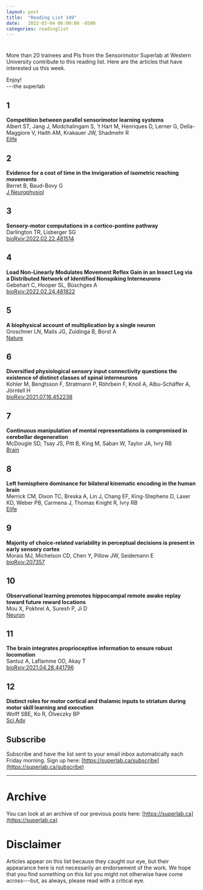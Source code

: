 ```yaml
---
layout: post
title:  "Reading List 149"
date:   2022-03-04 06:00:00 -0500
categories: readinglist
---
```


# 

More than 20 trainees and PIs from the Sensorimotor Superlab at Western University contribute to this reading list. Here are the articles that have interested us this week.

Enjoy!  
---the superlab

## 1
**Competition between parallel sensorimotor learning systems**  
Albert ST, Jang J, Modchalingam S, ’t Hart M, Henriques D, Lerner G, Della-Maggiore V, Haith AM, Krakauer JW, Shadmehr R  
[Elife](https://dx.doi.org/10.7554/eLife.65361)

## 2
**Evidence for a cost of time in the invigoration of isometric reaching movements**  
Berret B, Baud-Bovy G  
[J Neurophysiol](https://dx.doi.org/10.1152/jn.00536.2021)

## 3
**Sensory-motor computations in a cortico-pontine pathway**  
Darlington TR, Lisberger SG  
[bioRxiv:2022.02.22.481514](https://www.biorxiv.org/content/10.1101/2022.02.22.481514v1)

## 4
**Load Non-Linearly Modulates Movement Reflex Gain in an Insect Leg via a Distributed Network of Identified Nonspiking Interneurons**  
Gebehart C, Hooper SL, Büschges A  
[bioRxiv:2022.02.24.481822](https://www.biorxiv.org/content/10.1101/2022.02.24.481822v1)

## 5
**A biophysical account of multiplication by a single neuron**  
Groschner LN, Malis JG, Zuidinga B, Borst A  
[Nature](https://dx.doi.org/10.1038/s41586-022-04428-3)

## 6
**Diversified physiological sensory input connectivity questions the existence of distinct classes of spinal interneurons**  
Kohler M, Bengtsson F, Stratmann P, Röhrbein F, Knoll A, Albu-Schäffer A, Jörntell H  
[bioRxiv:2021.07.16.452238](https://www.biorxiv.org/content/10.1101/2021.07.16.452238v3)

## 7
**Continuous manipulation of mental representations is compromised in cerebellar degeneration**  
McDougle SD, Tsay JS, Pitt B, King M, Saban W, Taylor JA, Ivry RB  
[Brain](https://dx.doi.org/10.1093/brain/awac072)

## 8
**Left hemisphere dominance for bilateral kinematic encoding in the human brain**  
Merrick CM, Dixon TC, Breska A, Lin J, Chang EF, King-Stephens D, Laxer KD, Weber PB, Carmena J, Thomas Knight R, Ivry RB  
[Elife](https://dx.doi.org/10.7554/eLife.69977)

## 9
**Majority of choice-related variability in perceptual decisions is present in early sensory cortex**  
Morais MJ, Michelson CD, Chen Y, Pillow JW, Seidemann E  
[bioRxiv:207357](https://www.biorxiv.org/content/10.1101/207357v2)

## 10
**Observational learning promotes hippocampal remote awake replay toward future reward locations**  
Mou X, Pokhrel A, Suresh P, Ji D  
[Neuron](https://dx.doi.org/10.1016/j.neuron.2021.12.005)

## 11
**The brain integrates proprioceptive information to ensure robust locomotion**  
Santuz A, Laflamme OD, Akay T  
[bioRxiv:2021.04.28.441796](https://www.biorxiv.org/content/10.1101/2021.04.28.441796v2)

## 12
**Distinct roles for motor cortical and thalamic inputs to striatum during motor skill learning and execution**  
Wolff SBE, Ko R, Ölveczky BP  
[Sci Adv](https://dx.doi.org/10.1126/sciadv.abk0231)


## Subscribe
Subscribe and have the list sent to your email inbox automatically each Friday morning. Sign up here: [https://superlab.ca/subscribe](https://superlab.ca/subscribe)


---
# Archive
You can look at an archive of our previous posts here: [https://superlab.ca](https://superlab.ca)


# Disclaimer
Articles appear on this list because they caught our eye, but their appearance here is not necessarily an endorsement of the work. We hope that you find something on this list you might not otherwise have come across---but, as always, please read with a critical eye.

